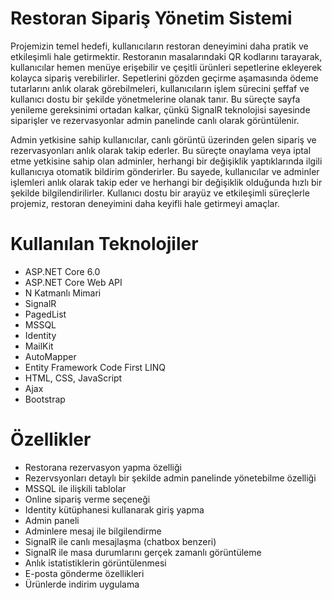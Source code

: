 # Restoran Sipariş Yönetim Sistemi
Projemizin temel hedefi, kullanıcıların restoran deneyimini daha pratik ve etkileşimli hale getirmektir. Restoranın masalarındaki QR kodlarını tarayarak, kullanıcılar hemen menüye erişebilir ve çeşitli ürünleri sepetlerine ekleyerek kolayca sipariş verebilirler. Sepetlerini gözden geçirme aşamasında ödeme tutarlarını anlık olarak görebilmeleri, kullanıcıların işlem sürecini şeffaf ve kullanıcı dostu bir şekilde yönetmelerine olanak tanır. Bu süreçte sayfa yenileme gereksinimi ortadan kalkar, çünkü SignalR teknolojisi sayesinde siparişler ve rezervasyonlar admin panelinde canlı olarak görüntülenir.

Admin yetkisine sahip kullanıcılar, canlı görüntü üzerinden gelen sipariş ve rezervasyonları anlık olarak takip ederler. Bu süreçte onaylama veya iptal etme yetkisine sahip olan adminler, herhangi bir değişiklik yaptıklarında ilgili kullanıcıya otomatik bildirim gönderirler. Bu sayede, kullanıcılar ve adminler işlemleri anlık olarak takip eder ve herhangi bir değişiklik olduğunda hızlı bir şekilde bilgilendirilirler. Kullanıcı dostu bir arayüz ve etkileşimli süreçlerle projemiz, restoran deneyimini daha keyifli hale getirmeyi amaçlar.
# Kullanılan Teknolojiler
* ASP.NET Core 6.0
* ASP.NET Core Web API
* N Katmanlı Mimari 
* SignalR 
* PagedList
* MSSQL
* Identity
* MailKit
* AutoMapper
* Entity Framework Code First LINQ
* HTML, CSS, JavaScript
* Ajax
* Bootstrap

# Özellikler
* Restorana rezervasyon yapma özelliği
* Rezervsyonları detaylı bir şekilde admin panelinde yönetebilme özelliği
* MSSQL ile ilişkili tablolar
* Online sipariş verme seçeneği
* Identity kütüphanesi kullanarak giriş yapma
* Admin paneli
* Adminlere mesaj ile bilgilendirme
* SignalR ile canlı mesajlaşma (chatbox benzeri)
* SignalR ile masa durumlarını gerçek zamanlı görüntüleme
* Anlık istatistiklerin görüntülenmesi
* E-posta gönderme özellikleri
* Ürünlerde indirim uygulama

  
